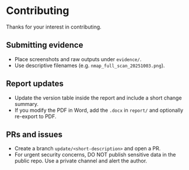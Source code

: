 # Contributing

Thanks for your interest in contributing.

## Submitting evidence
- Place screenshots and raw outputs under `evidence/`.
- Use descriptive filenames (e.g. `nmap_full_scan_20251003.png`).

## Report updates
- Update the version table inside the report and include a short change summary.
- If you modify the PDF in Word, add the `.docx` in `report/` and optionally re-export to PDF.

## PRs and issues
- Create a branch `update/<short-description>` and open a PR.
- For urgent security concerns, DO NOT publish sensitive data in the public repo. Use a private channel and alert the author.
